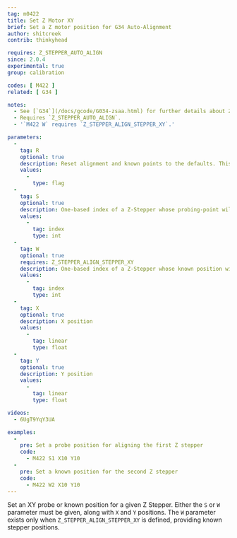 ```yaml
---
tag: m0422
title: Set Z Motor XY
brief: Set a Z motor position for G34 Auto-Alignment
author: shitcreek
contrib: thinkyhead

requires: Z_STEPPER_AUTO_ALIGN
since: 2.0.4
experimental: true
group: calibration

codes: [ M422 ]
related: [ G34 ]

notes:
  - See [`G34`](/docs/gcode/G034-zsaa.html) for further details about Z-Stepper automatic alignment.
  - Requires `Z_STEPPER_AUTO_ALIGN`.
  - '`M422 W` requires `Z_STEPPER_ALIGN_STEPPER_XY`.'

parameters:
  -
    tag: R
    optional: true
    description: Reset alignment and known points to the defaults. This will also be done by [`M502`](/docs/gcode/M502.html).
    values:
      -
        type: flag
  -
    tag: S
    optional: true
    description: One-based index of a Z-Stepper whose probing-point will be set.
    values:
      -
        tag: index
        type: int
  -
    tag: W
    optional: true
    requires: Z_STEPPER_ALIGN_STEPPER_XY
    description: One-based index of a Z-Stepper whose known position will be set.
    values:
      -
        tag: index
        type: int
  -
    tag: X
    optional: true
    description: X position
    values:
      -
        tag: linear
        type: float
  -
    tag: Y
    optional: true
    description: Y position
    values:
      -
        tag: linear
        type: float

videos:
  - 6UgT9YqY3UA

examples:
  -
    pre: Set a probe position for aligning the first Z stepper
    code:
      - M422 S1 X10 Y10
  -
    pre: Set a known position for the second Z stepper
    code:
      - M422 W2 X10 Y10
---
```


Set an XY probe or known position for a given Z Stepper. Either the `S` or `W` parameter must be given, along with `X` and `Y` positions. The `W` parameter exists only when `Z_STEPPER_ALIGN_STEPPER_XY` is defined, providing known stepper positions.
